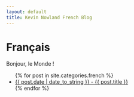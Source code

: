 ```yaml
---
layout: default
title: Kevin Nowland French Blog
---
```


# Français

Bonjour, le Monde !

<ul>
  {% for post in site.categories.french %}
    <li>
      <a href="{{ post.url }}">{{ post.date | date_to_string }} - {{ post.title }}</a>
    </li>
  {% endfor %}
</ul>
